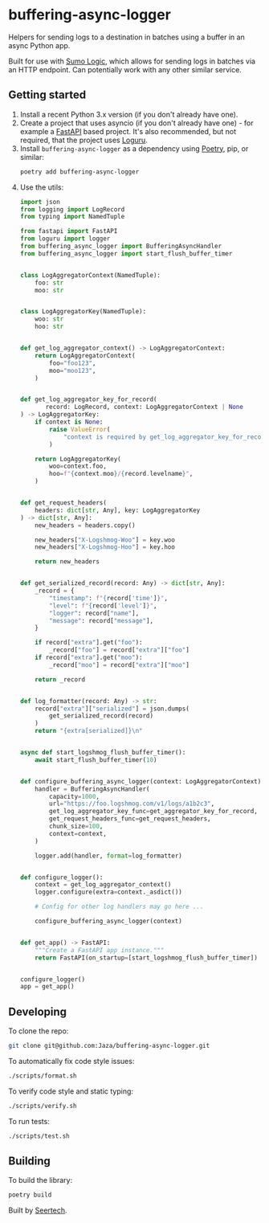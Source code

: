 # buffering-async-logger

Helpers for sending logs to a destination in batches using a buffer in an async Python app.

Built for use with [Sumo Logic](https://www.sumologic.com/), which allows for sending logs in batches via an HTTP endpoint. Can potentially work with any other similar service.


## Getting started

1. Install a recent Python 3.x version (if you don't already have one).
2. Create a project that uses asyncio (if you don't already have one) - for example a [FastAPI](https://fastapi.tiangolo.com/) based project. It's also recommended, but not required, that the project uses [Loguru](https://github.com/Delgan/loguru).
3. Install `buffering-async-logger` as a dependency using [Poetry](https://python-poetry.org/), pip, or similar:
   ```sh
   poetry add buffering-async-logger
   ```
4. Use the utils:
   ```python
   import json
   from logging import LogRecord
   from typing import NamedTuple

   from fastapi import FastAPI
   from loguru import logger
   from buffering_async_logger import BufferingAsyncHandler
   from buffering_async_logger import start_flush_buffer_timer


   class LogAggregatorContext(NamedTuple):
       foo: str
       moo: str


   class LogAggregatorKey(NamedTuple):
       woo: str
       hoo: str


   def get_log_aggregator_context() -> LogAggregatorContext:
       return LogAggregatorContext(
           foo="foo123",
           moo="moo123",
       )


   def get_log_aggregator_key_for_record(
          record: LogRecord, context: LogAggregatorContext | None
   ) -> LogAggregatorKey:
       if context is None:
           raise ValueError(
               "context is required by get_log_aggregator_key_for_record"
           )

       return LogAggregatorKey(
           woo=context.foo,
           hoo=f"{context.moo}/{record.levelname}",
       )


   def get_request_headers(
       headers: dict[str, Any], key: LogAggregatorKey
   ) -> dict[str, Any]:
       new_headers = headers.copy()

       new_headers["X-Logshmog-Woo"] = key.woo
       new_headers["X-Logshmog-Hoo"] = key.hoo

       return new_headers


   def get_serialized_record(record: Any) -> dict[str, Any]:
       _record = {
           "timestamp": f"{record['time']}",
           "level": f"{record['level']}",
           "logger": record["name"],
           "message": record["message"],
       }

       if record["extra"].get("foo"):
           _record["foo"] = record["extra"]["foo"]
       if record["extra"].get("moo"):
           _record["moo"] = record["extra"]["moo"]

       return _record


   def log_formatter(record: Any) -> str:
       record["extra"]["serialized"] = json.dumps(
           get_serialized_record(record)
       )
       return "{extra[serialized]}\n"


   async def start_logshmog_flush_buffer_timer():
       await start_flush_buffer_timer(10)


   def configure_buffering_async_logger(context: LogAggregatorContext):
       handler = BufferingAsyncHandler(
           capacity=1000,
           url="https://foo.logshmog.com/v1/logs/a1b2c3",
           get_log_aggregator_key_func=get_aggregator_key_for_record,
           get_request_headers_func=get_request_headers,
           chunk_size=100,
           context=context,
       )

       logger.add(handler, format=log_formatter)


   def configure_logger():
       context = get_log_aggregator_context()
       logger.configure(extra=context._asdict())

       # Config for other log handlers may go here ...

       configure_buffering_async_logger(context)


   def get_app() -> FastAPI:
       """Create a FastAPI app instance."""
       return FastAPI(on_startup=[start_logshmog_flush_buffer_timer])


   configure_logger()
   app = get_app()
   ```


## Developing

To clone the repo:

```sh
git clone git@github.com:Jaza/buffering-async-logger.git
```

To automatically fix code style issues:

```sh
./scripts/format.sh
```

To verify code style and static typing:

```sh
./scripts/verify.sh
```

To run tests:

```sh
./scripts/test.sh
```


## Building

To build the library:

```sh
poetry build
```


Built by [Seertech](https://www.seertechsolutions.com/).
